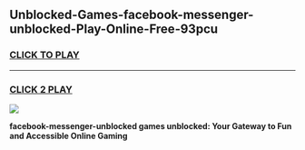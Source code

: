
## Unblocked-Games-facebook-messenger-unblocked-Play-Online-Free-93pcu
<h3>
<a href="https://premium76.site?title=facebook-messenger-unblocked&ref=26A">CLICK TO PLAY</a></h3>
<hr>

<h3>
<a href="https://premium76.site?title=facebook-messenger-unblocked&ref=26A">CLICK 2 PLAY</a>
  
</h3>

<a href="https://premium76.site?title=facebook-messenger-unblocked&ref=26A"><img src="https://clearcache.store/games.png"></a>


**facebook-messenger-unblocked games unblocked: Your Gateway to Fun and Accessible Online Gaming**

